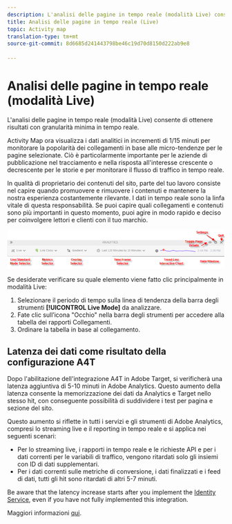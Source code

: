 ```yaml
---
description: L'analisi delle pagine in tempo reale (modalità Live) consente di ottenere risultati con granularità minima in tempo reale.
title: Analisi delle pagine in tempo reale (Live)
topic: Activity map
translation-type: tm+mt
source-git-commit: 8d6685d241443798be46c19d70d8150d222ab9e8

---
```



# Analisi delle pagine in tempo reale (modalità Live)

L&#39;analisi delle pagine in tempo reale (modalità Live) consente di ottenere risultati con granularità minima in tempo reale.

Activity Map ora visualizza i dati analitici in incrementi di 1/15 minuti per monitorare la popolarità dei collegamenti in base alle micro-tendenze per le pagine selezionate. Ciò è particolarmente importante per le aziende di pubblicazione nel tracciamento e nella risposta all&#39;interesse crescente o decrescente per le storie e per monitorare il flusso di traffico in tempo reale.

In qualità di proprietario dei contenuti del sito, parte del tuo lavoro consiste nel capire quando promuovere e rimuovere i contenuti e mantenere la nostra esperienza costantemente rilevante. I dati in tempo reale sono la linfa vitale di questa responsabilità. Se puoi capire quali collegamenti e contenuti sono più importanti in questo momento, puoi agire in modo rapido e deciso per coinvolgere lettori e clienti con il tuo marchio.

![](assets/live_mode.png)

<!-- 

Describe what you can do with the feature: - what is the data shown? why do I see trend lines everywhere? how do I choose a period in the trend? what do the overlays represent in live mode? how do you compute the gainers and losers overlays? what is the auto update mode?

 -->

Se desiderate verificare su quale elemento viene fatto clic principalmente in modalità Live:

1. Selezionare il periodo di tempo sulla linea di tendenza della barra degli strumenti **[!UICONTROL Live Mode]** da analizzare.
1. Fate clic sull’icona &quot;Occhio&quot; nella barra degli strumenti per accedere alla tabella dei rapporti Collegamenti.
1. Ordinare la tabella in base al collegamento.

## Latenza dei dati come risultato della configurazione A4T

Dopo l&#39;abilitazione dell&#39;integrazione [](https://docs.adobe.com/content/help/it-IT/target/using/integrate/a4t/a4t.translate.html) A4T in Adobe Target, si verificherà una latenza aggiuntiva di 5-10 minuti in Adobe Analytics. Questo aumento della latenza consente la memorizzazione dei dati da Analytics e Target nello stesso hit, con conseguente possibilità di suddividere i test per pagina e sezione del sito.

Questo aumento si riflette in tutti i servizi e gli strumenti di Adobe Analytics, compresi lo streaming live e il reporting in tempo reale e si applica nei seguenti scenari:

* Per lo streaming live, i rapporti in tempo reale e le richieste API e per i dati correnti per le variabili di traffico, vengono ritardati solo gli insiemi con ID di dati supplementari.
* Per i dati correnti sulle metriche di conversione, i dati finalizzati e i feed di dati, tutti gli hit sono ritardati di altri 5-7 minuti.

Be aware that the latency increase starts after you implement the [Identity Service](https://docs.adobe.com/content/help/it-IT/id-service/using/home.html), even if you have not fully implemented this integration.

Maggiori informazioni [qui](/help/analyze/activity-map/activitymap-standard-live.md).